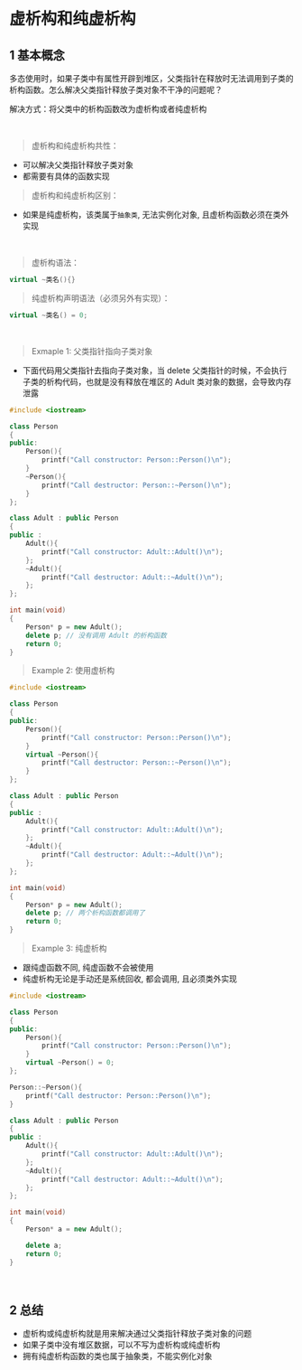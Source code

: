 

&emsp;
# 虚析构和纯虚析构

## 1 基本概念
多态使用时，如果子类中有属性开辟到堆区，父类指针在释放时无法调用到子类的析构函数。怎么解决父类指针释放子类对象不干净的问题呢？

解决方式：将父类中的析构函数改为虚析构或者纯虚析构

&emsp;
>虚析构和纯虚析构共性：
- 可以解决父类指针释放子类对象
- 都需要有具体的函数实现


>虚析构和纯虚析构区别：
- 如果是纯虚析构，该类属于`抽象类`, 无法实例化对象, 且虚析构函数必须在类外实现

&emsp;
>虚析构语法：
```c++
virtual ~类名(){}
```

>纯虚析构声明语法（必须另外有实现）：
```c++
virtual ~类名() = 0;
```


&emsp;
>Exmaple 1: 父类指针指向子类对象
- 下面代码用父类指针去指向子类对象，当 delete 父类指针的时候，不会执行子类的析构代码，也就是没有释放在堆区的 Adult 类对象的数据，会导致内存泄露
```c++
#include <iostream>

class Person 
{
public:
    Person(){
        printf("Call constructor: Person::Person()\n");
    }
    ~Person(){
        printf("Call destructor: Person::~Person()\n");
    }
};

class Adult : public Person
{
public :
    Adult(){
        printf("Call constructor: Adult::Adult()\n");
    };
    ~Adult(){
        printf("Call destructor: Adult::~Adult()\n");
    };
};

int main(void)
{
    Person* p = new Adult();
    delete p; // 没有调用 Adult 的析构函数
    return 0;
}
```



>Example 2: 使用虚析构
```c++
#include <iostream>

class Person 
{
public:
    Person(){
        printf("Call constructor: Person::Person()\n");
    }
    virtual ~Person(){
        printf("Call destructor: Person::~Person()\n");
    }
};

class Adult : public Person
{
public :
    Adult(){
        printf("Call constructor: Adult::Adult()\n");
    };
    ~Adult(){
        printf("Call destructor: Adult::~Adult()\n");
    };
};

int main(void)
{
    Person* p = new Adult();
    delete p; // 两个析构函数都调用了
    return 0;
}
```

>Example 3: 纯虚析构
- 跟纯虚函数不同, 纯虚函数不会被使用
- 纯虚析构无论是手动还是系统回收, 都会调用, 且必须类外实现
```c++
#include <iostream>

class Person 
{
public:
    Person(){
        printf("Call constructor: Person::Person()\n");
    }
    virtual ~Person() = 0;
};

Person::~Person(){
    printf("Call destructor: Person::Person()\n");
}

class Adult : public Person
{
public :
    Adult(){
        printf("Call constructor: Adult::Adult()\n");
    };
    ~Adult(){
        printf("Call destructor: Adult::~Adult()\n");
    };
};

int main(void)
{
    Person* a = new Adult();

    delete a; 
    return 0;
}
```

&emsp;
## 2 总结
- 虚析构或纯虚析构就是用来解决通过父类指针释放子类对象的问题
- 如果子类中没有堆区数据，可以不写为虚析构或纯虚析构
- 拥有纯虚析构函数的类也属于抽象类，不能实例化对象